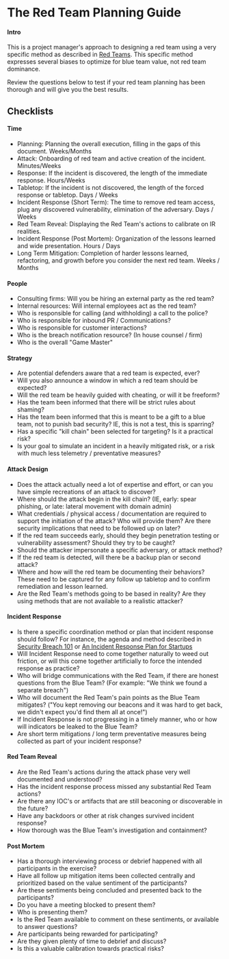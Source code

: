 # The Red Team Planning Guide

#### Intro
This is a project manager's approach to designing a red team using a very specific method as described in [Red Teams](https://medium.com/starting-up-security/red-teams-6faa8d95f602). This specific method expresses several biases to optimize for blue team value, not red team dominance.

Review the questions below to test if your red team planning has been thorough and will give you the best results.

## Checklists

#### Time
- Planning: Planning the overall execution, filling in the gaps of this document. Weeks/Months
- Attack: Onboarding of red team and active creation of the incident. Minutes/Weeks
- Response: If the incident is discovered, the length of the immediate response. Hours/Weeks
- Tabletop: If the incident is not discovered, the length of the forced response or tabletop. Days / Weeks  
- Incident Response (Short Term): The time to remove red team access, plug any discovered vulnerability, elimination of the adversary. Days / Weeks
- Red Team Reveal: Displaying the Red Team's actions to calibrate on IR realities.
- Incident Response (Post Mortem): Organization of the lessons learned and wide presentation. Hours / Days
- Long Term Mitigation: Completion of harder lessons learned, refactoring, and growth before you consider the next red team. Weeks / Months

#### People  
- Consulting firms: Will you be hiring an external party as the red team?
- Internal resources: Will internal employees act as the red team?
- Who is responsible for calling (and withholding) a call to the police?
- Who is responsible for inbound PR / Communications?
- Who is responsible for customer interactions?
- Who is the breach notification resource? (In house counsel / firm)
- Who is the overall "Game Master"

#### Strategy
- Are potential defenders aware that a red team is expected, ever?
- Will you also announce a window in which a red team should be expected?
- Will the red team be heavily guided with cheating, or will it be freeform?
- Has the team been informed that there will be strict rules about shaming?
- Has the team been informed that this is meant to be a gift to a blue team, not to punish bad security? IE, this is not a test, this is sparring?
- Has a specific "kill chain" been selected for targeting? Is it a practical risk?
- Is your goal to simulate an incident in a heavily mitigated risk, or a risk with much less telemetry / preventative measures?

#### Attack Design
- Does the attack actually need a lot of expertise and effort, or can you have simple recreations of an attack to discover?
- Where should the attack begin in the kill chain? (IE, early: spear phishing, or late: lateral movement with domain admin)
- What credentials / physical access / documentation are required to support the initiation of the attack? Who will provide them? Are there security implications that need to be followed up on later?
- If the red team succeeds early, should they begin penetration testing or vulnerability assessment? Should they try to be caught?
- Should the attacker impersonate a specific adversary, or attack method?
- If the red team is detected, will there be a backup plan or second attack?
- Where and how will the red team be documenting their behaviors? These need to be captured for any follow up tabletop and to confirm remediation and lesson learned.
- Are the Red Team's methods going to be based in reality? Are they using methods that are not available to a realistic attacker?

#### Incident Response
- Is there a specific coordination method or plan that incident response should follow? For instance, the agenda and method described in [Security Breach 101](https://medium.com/starting-up-security/security-breach-101-b0f7897c027c) or [An Incident Response Plan for Startups](https://github.com/magoo/Incident-Response-Plan/blob/master/EXAMPLE.md)
- Will Incident Response need to come together naturally to weed out friction, or will this come together artificially to force the intended response as practice?
- Who will bridge communications with the Red Team, if there are honest questions from the Blue Team? (For example: "We think we found a separate breach")
- Who will document the Red Team's pain points as the Blue Team mitigates? ("You kept removing our beacons and it was hard to get back, we didn't expect you'd find them all at once!")
- If Incident Response is not progressing in a timely manner, who or how will indicators be leaked to the Blue Team?
- Are short term mitigations / long term preventative measures being collected as part of your incident response?

#### Red Team Reveal
- Are the Red Team's actions during the attack phase very well documented and understood?
- Has the incident response process missed any substantial Red Team actions?
- Are there any IOC's or artifacts that are still beaconing or discoverable in the future?
- Have any backdoors or other at risk changes survived incident response?
- How thorough was the Blue Team's investigation and containment?

#### Post Mortem
- Has a thorough interviewing process or debrief happened with all participants in the exercise?
- Have all follow up mitigation items been collected centrally and prioritized based on the value sentiment of the participants?
- Are these sentiments being concluded and presented back to the participants?
- Do you have a meeting blocked to present them?
- Who is presenting them?
- Is the Red Team available to comment on these sentiments, or available to answer questions?
- Are participants being rewarded for participating?
- Are they given plenty of time to debrief and discuss?
- Is this a valuable calibration towards practical risks?

